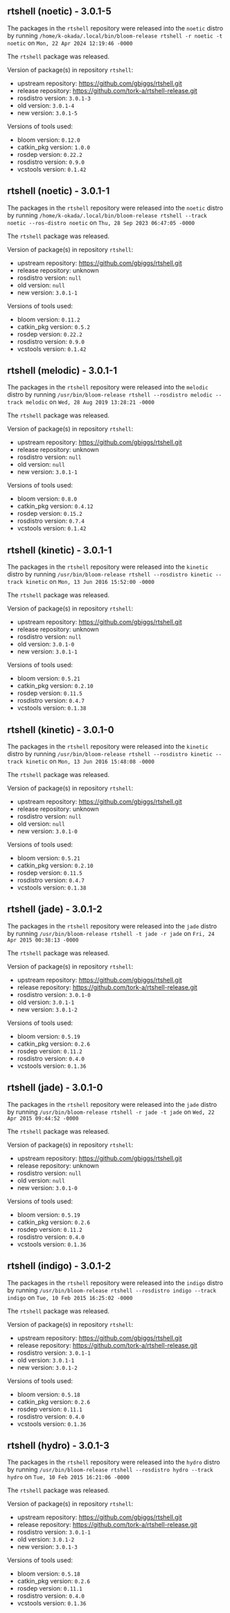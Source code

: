 ## rtshell (noetic) - 3.0.1-5

The packages in the `rtshell` repository were released into the `noetic` distro by running `/home/k-okada/.local/bin/bloom-release rtshell -r noetic -t noetic` on `Mon, 22 Apr 2024 12:19:46 -0000`

The `rtshell` package was released.

Version of package(s) in repository `rtshell`:

- upstream repository: https://github.com/gbiggs/rtshell.git
- release repository: https://github.com/tork-a/rtshell-release.git
- rosdistro version: `3.0.1-3`
- old version: `3.0.1-4`
- new version: `3.0.1-5`

Versions of tools used:

- bloom version: `0.12.0`
- catkin_pkg version: `1.0.0`
- rosdep version: `0.22.2`
- rosdistro version: `0.9.0`
- vcstools version: `0.1.42`


## rtshell (noetic) - 3.0.1-1

The packages in the `rtshell` repository were released into the `noetic` distro by running `/home/k-okada/.local/bin/bloom-release rtshell --track noetic --ros-distro noetic` on `Thu, 28 Sep 2023 06:47:05 -0000`

The `rtshell` package was released.

Version of package(s) in repository `rtshell`:

- upstream repository: https://github.com/gbiggs/rtshell.git
- release repository: unknown
- rosdistro version: `null`
- old version: `null`
- new version: `3.0.1-1`

Versions of tools used:

- bloom version: `0.11.2`
- catkin_pkg version: `0.5.2`
- rosdep version: `0.22.2`
- rosdistro version: `0.9.0`
- vcstools version: `0.1.42`


## rtshell (melodic) - 3.0.1-1

The packages in the `rtshell` repository were released into the `melodic` distro by running `/usr/bin/bloom-release rtshell --rosdistro melodic --track melodic` on `Wed, 28 Aug 2019 13:28:21 -0000`

The `rtshell` package was released.

Version of package(s) in repository `rtshell`:

- upstream repository: https://github.com/gbiggs/rtshell.git
- release repository: unknown
- rosdistro version: `null`
- old version: `null`
- new version: `3.0.1-1`

Versions of tools used:

- bloom version: `0.8.0`
- catkin_pkg version: `0.4.12`
- rosdep version: `0.15.2`
- rosdistro version: `0.7.4`
- vcstools version: `0.1.42`


## rtshell (kinetic) - 3.0.1-1

The packages in the `rtshell` repository were released into the `kinetic` distro by running `/usr/bin/bloom-release rtshell --rosdistro kinetic --track kinetic` on `Mon, 13 Jun 2016 15:52:00 -0000`

The `rtshell` package was released.

Version of package(s) in repository `rtshell`:

- upstream repository: https://github.com/gbiggs/rtshell.git
- release repository: unknown
- rosdistro version: `null`
- old version: `3.0.1-0`
- new version: `3.0.1-1`

Versions of tools used:

- bloom version: `0.5.21`
- catkin_pkg version: `0.2.10`
- rosdep version: `0.11.5`
- rosdistro version: `0.4.7`
- vcstools version: `0.1.38`


## rtshell (kinetic) - 3.0.1-0

The packages in the `rtshell` repository were released into the `kinetic` distro by running `/usr/bin/bloom-release rtshell --rosdistro kinetic --track kinetic` on `Mon, 13 Jun 2016 15:48:08 -0000`

The `rtshell` package was released.

Version of package(s) in repository `rtshell`:

- upstream repository: https://github.com/gbiggs/rtshell.git
- release repository: unknown
- rosdistro version: `null`
- old version: `null`
- new version: `3.0.1-0`

Versions of tools used:

- bloom version: `0.5.21`
- catkin_pkg version: `0.2.10`
- rosdep version: `0.11.5`
- rosdistro version: `0.4.7`
- vcstools version: `0.1.38`


## rtshell (jade) - 3.0.1-2

The packages in the `rtshell` repository were released into the `jade` distro by running `/usr/bin/bloom-release rtshell -t jade -r jade` on `Fri, 24 Apr 2015 00:38:13 -0000`

The `rtshell` package was released.

Version of package(s) in repository `rtshell`:
- upstream repository: https://github.com/gbiggs/rtshell.git
- release repository: https://github.com/tork-a/rtshell-release.git
- rosdistro version: `3.0.1-0`
- old version: `3.0.1-1`
- new version: `3.0.1-2`

Versions of tools used:
- bloom version: `0.5.19`
- catkin_pkg version: `0.2.6`
- rosdep version: `0.11.2`
- rosdistro version: `0.4.0`
- vcstools version: `0.1.36`


## rtshell (jade) - 3.0.1-0

The packages in the `rtshell` repository were released into the `jade` distro by running `/usr/bin/bloom-release rtshell -r jade -t jade` on `Wed, 22 Apr 2015 09:44:52 -0000`

The `rtshell` package was released.

Version of package(s) in repository `rtshell`:
- upstream repository: https://github.com/gbiggs/rtshell.git
- release repository: unknown
- rosdistro version: `null`
- old version: `null`
- new version: `3.0.1-0`

Versions of tools used:
- bloom version: `0.5.19`
- catkin_pkg version: `0.2.6`
- rosdep version: `0.11.2`
- rosdistro version: `0.4.0`
- vcstools version: `0.1.36`


## rtshell (indigo) - 3.0.1-2

The packages in the `rtshell` repository were released into the `indigo` distro by running `/usr/bin/bloom-release rtshell --rosdistro indigo --track indigo` on `Tue, 10 Feb 2015 16:25:02 -0000`

The `rtshell` package was released.

Version of package(s) in repository `rtshell`:
- upstream repository: https://github.com/gbiggs/rtshell.git
- release repository: https://github.com/tork-a/rtshell-release.git
- rosdistro version: `3.0.1-1`
- old version: `3.0.1-1`
- new version: `3.0.1-2`

Versions of tools used:
- bloom version: `0.5.18`
- catkin_pkg version: `0.2.6`
- rosdep version: `0.11.1`
- rosdistro version: `0.4.0`
- vcstools version: `0.1.36`


## rtshell (hydro) - 3.0.1-3

The packages in the `rtshell` repository were released into the `hydro` distro by running `/usr/bin/bloom-release rtshell --rosdistro hydro --track hydro` on `Tue, 10 Feb 2015 16:21:06 -0000`

The `rtshell` package was released.

Version of package(s) in repository `rtshell`:
- upstream repository: https://github.com/gbiggs/rtshell.git
- release repository: https://github.com/tork-a/rtshell-release.git
- rosdistro version: `3.0.1-1`
- old version: `3.0.1-2`
- new version: `3.0.1-3`

Versions of tools used:
- bloom version: `0.5.18`
- catkin_pkg version: `0.2.6`
- rosdep version: `0.11.1`
- rosdistro version: `0.4.0`
- vcstools version: `0.1.36`


